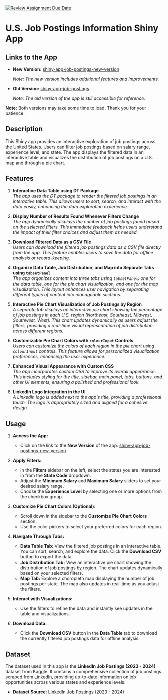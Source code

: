 [![Review Assignment Due Date](https://classroom.github.com/assets/deadline-readme-button-22041afd0340ce965d47ae6ef1cefeee28c7c493a6346c4f15d667ab976d596c.svg)](https://classroom.github.com/a/_WsouPuM)

# U.S. Job Postings Information Shiny App

## Links to the App

- **New Version:** [shiny-app-job-postings-new-version](https://owl64901.shinyapps.io/shiny-app-job-postings-new-version/)
  
  *Note: The new version includes additional features and improvements.*

- **Old Version:** [shiny-app-job-postings](https://owl64901.shinyapps.io/shiny-app-job-postings/)
  
  *Note: The old version of the app is still accessible for reference.*

**Note:** Both versions may take some time to load. Thank you for your patience.

## Description

This Shiny app provides an interactive exploration of job postings across the United States. Users can filter job postings based on salary range, experience level, and state. The app displays the filtered data in an interactive table and visualizes the distribution of job postings on a U.S. map and through a pie chart.

## Features

1. **Interactive Data Table using DT Package**  
   *The app uses the DT package to render the filtered job postings in an interactive table. This allows users to sort, search, and interact with the data easily, enhancing the data exploration experience.*

2. **Display Number of Results Found Whenever Filters Change**  
   *The app dynamically displays the number of job postings found based on the selected filters. This immediate feedback helps users understand the impact of their filter choices and adjust them as needed.*

3. **Download Filtered Data as a CSV File**  
   *Users can download the filtered job postings data as a CSV file directly from the app. This feature enables users to save the data for offline analysis or record-keeping.*

4. **Organize Data Table, Job Distribution, and Map into Separate Tabs using `tabsetPanel`**  
   *The app organizes content into three tabs using `tabsetPanel`: one for the data table, one for the pie chart visualization, and one for the map visualization. This layout enhances user navigation by separating different types of content into manageable sections.*

5. **Interactive Pie Chart Visualization of Job Postings by Region**  
   *A separate tab displays an interactive pie chart showing the percentage of job postings in each U.S. region (Northeast, Southeast, Midwest, Southwest, West). This chart updates dynamically as users adjust the filters, providing a real-time visual representation of job distribution across different regions.*

6. **Customizable Pie Chart Colors with `colourInput` Controls**  
   *Users can customize the colors of each region in the pie chart using `colourInput` controls. This feature allows for personalized visualization preferences, enhancing the user experience.*

7. **Enhanced Visual Appearance with Custom CSS**  
   *The app incorporates custom CSS to improve its overall appearance. This includes styling for the title, sidebar, main panel, tabs, buttons, and other UI elements, ensuring a polished and professional look.*

8. **LinkedIn Logo Integration in the UI**  
   *A LinkedIn logo is added next to the app's title, providing a professional touch. The logo is appropriately sized and aligned for a cohesive design.*

## Usage

1. **Access the App:**
   - Click on the link to the **New Version** of the app: [shiny-app-job-postings-new-version](https://owl64901.shinyapps.io/shiny-app-job-postings-new-version/)

2. **Apply Filters:**
   - In the **Filters** sidebar on the left, select the states you are interested in from the **State Code** dropdown.
   - Adjust the **Minimum Salary** and **Maximum Salary** sliders to set your desired salary range.
   - Choose the **Experience Level** by selecting one or more options from the checkbox group.

3. **Customize Pie Chart Colors (Optional):**
   - Scroll down in the sidebar to the **Customize Pie Chart Colors** section.
   - Use the color pickers to select your preferred colors for each region.

4. **Navigate Through Tabs:**
   - **Data Table Tab:** View the filtered job postings in an interactive table. You can sort, search, and explore the data. Click the **Download CSV** button to export the data.
   - **Job Distribution Tab:** View an interactive pie chart showing the distribution of job postings by region. The chart updates dynamically based on your selected filters.
   - **Map Tab:** Explore a choropleth map displaying the number of job postings per state. The map also updates in real-time as you adjust the filters.

5. **Interact with Visualizations:**
   - Use the filters to refine the data and instantly see updates in the table and visualizations.

6. **Download Data:**
   - Click the **Download CSV** button in the **Data Table** tab to download the currently filtered job postings data for offline analysis.

## Dataset

The dataset used in this app is the **LinkedIn Job Postings (2023 - 2024)** dataset from Kaggle. It contains a comprehensive collection of job postings scraped from LinkedIn, providing up-to-date information on job opportunities across various states and experience levels.

- **Dataset Source**: [LinkedIn Job Postings (2023 - 2024)](https://www.kaggle.com/datasets/arshkon/linkedin-job-postings)
